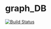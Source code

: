 # graph_DB

[![Build Status](https://travis-ci.org/lanasheep/graph_DB.svg?branch=task1)](https://travis-ci.org/lanasheep/graph_DB)
